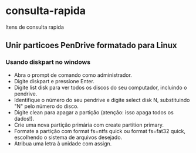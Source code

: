 # consulta-rapida
Itens de consulta rapida

## Unir particoes PenDrive formatado para Linux

### Usando diskpart no windows
- Abra o prompt de comando como administrador. 
- Digite diskpart e pressione Enter. 
- Digite list disk para ver todos os discos do seu computador, incluindo o pendrive. 
- Identifique o número do seu pendrive e digite select disk N, substituindo "N" pelo número do disco. 
- Digite clean para apagar a partição (atenção: isso apaga todos os dados!). 
- Crie uma nova partição primária com create partition primary. 
- Formate a partição com format fs=ntfs quick ou format fs=fat32 quick, escolhendo o sistema de arquivos desejado. 
- Atribua uma letra à unidade com assign. 
